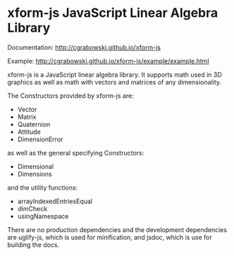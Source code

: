 xform-js JavaScript Linear Algebra Library
==========================================

Documentation: http://cgrabowski.github.io/xform-js

Example: http://cgrabowski.github.io/xform-js/example/example.html

xform-js is a JavaScript linear algebra library. It supports math used in 3D graphics as well as
math with vectors and matrices of any dimensionality.

The Constructors provided by xform-js are:

* Vector
* Matrix
* Quaternion
* Attitude
* DimensionError

as well as the general specifying Constructors:

* Dimensional
* Dimensions

and the utility functions:

* arrayIndexedEntriesEqual
* dimCheck
* usingNamespace

There are no production dependencies and the development dependencies are
uglify-js, which is used for minification, and jsdoc, which is use for building
the docs.

